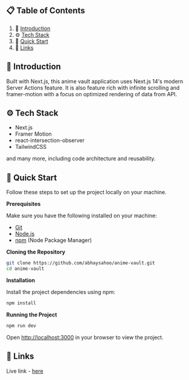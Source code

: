 ## 📋 <a name="table">Table of Contents</a>

1. 🤖 [Introduction](#introduction)
2. ⚙️ [Tech Stack](#tech-stack)
3. 🤸 [Quick Start](#quick-start)
4. 🔗 [Links](#links)

## <a name="introduction">🤖 Introduction</a>

Built with Next.js, this anime vault application uses Next.js 14's modern Server Actions feature. It is also feature rich with infinite scrolling and framer-motion with a focus on optimized rendering of data from API.

## <a name="tech-stack">⚙️ Tech Stack</a>

- Next.js
- Framer Motion
- react-intersection-observer
- TailwindCSS

and many more, including code architecture and reusability.

## <a name="quick-start">🤸 Quick Start</a>

Follow these steps to set up the project locally on your machine.

**Prerequisites**

Make sure you have the following installed on your machine:

- [Git](https://git-scm.com/)
- [Node.js](https://nodejs.org/en)
- [npm](https://www.npmjs.com/) (Node Package Manager)

**Cloning the Repository**

```bash
git clone https://github.com/abhaysahoo/anime-vault.git
cd anime-vault
```

**Installation**

Install the project dependencies using npm:

```bash
npm install
```

**Running the Project**

```bash
npm run dev
```

Open [http://localhost:3000](http://localhost:3000) in your browser to view the project.

## <a name="links">🔗 Links</a>

Live link - [here](https://anime-vault-absahoo.vercel.app/)
